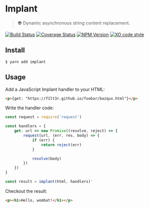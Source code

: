 # Implant

> 👽  Dynamic asynchronous string content replacement.

[![Build Status](https://travis-ci.org/f1lt3r/implant.svg?branch=master)](https://travis-ci.org/f1lt3r/implant)
[![Coverage Status](https://coveralls.io/repos/github/f1lt3r/implant/badge.svg?branch=master)](https://coveralls.io/github/f1lt3r/implant?branch=master)
[![NPM Version](https://img.shields.io/npm/v/implant.svg)](https://www.npmjs.com/package/implant)
[![XO code style](https://img.shields.io/badge/code_style-XO-5ed9c7.svg)](https://github.com/sindresorhus/xo)

## Install

```
$ yarn add implant
```

## Usage

Add a JavaScript Implant handler to your HTML:

```html
<p>{get: "https://f1lt3r.github.io/foobar/bazqux.html"}</p>
```

Write the handler code:

```js
const request = require('request')

const handlers = {
    get: url => new Promise((resolve, reject) => {
        request(url, (err, res, body) => {
            if (err) {
                return reject(err)
            }

            resolve(body)
        })
    })
}

const result = implant(html, handlers)'
```

Checkout the result:

```html
<p><h1>Hello, wombat!</h1></p>
```
